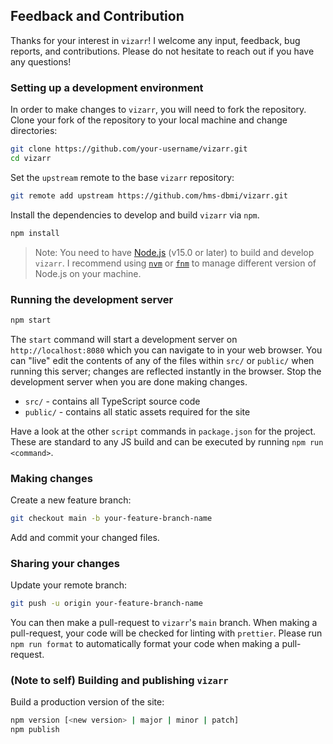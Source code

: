 ## Feedback and Contribution

Thanks for your interest in `vizarr`! I welcome any input, feedback, bug reports, and contributions. 
Please do not hesitate to reach out if you have any questions!

### Setting up a development environment

In order to make changes to `vizarr`, you will need to fork the repository. Clone your fork
of the repository to your local machine and change directories:

```bash
git clone https://github.com/your-username/vizarr.git
cd vizarr
``` 

Set the `upstream` remote to the base `vizarr` repository:

```bash
git remote add upstream https://github.com/hms-dbmi/vizarr.git
```

Install the dependencies to develop and build `vizarr` via `npm`. 

```bash
npm install 
```

> Note: You need to have [Node.js](https://nodejs.org/en/) (v15.0 or later) to build
> and develop `vizarr`. I recommend using [`nvm`](https://github.com/nvm-sh/nvm) or 
> [`fnm`](https://github.com/Schniz/fnm) to manage different version of Node.js
> on your machine.

### Running the development server

```bash
npm start
```

The `start` command will start a development server on `http://localhost:8080` which you can navigate
to in your web browser. You can "live" edit the contents of any of the files within `src/` or `public/`
when running this server; changes are reflected instantly in the browser. Stop the development 
server when you are done making changes.

- `src/` - contains all TypeScript source code
- `public/` - contains all static assets required for the site

Have a look at the other `script` commands in `package.json` for the project. These are standard to any JS
build and can be executed by running `npm run <command>`.

### Making changes

Create a new feature branch:

```bash
git checkout main -b your-feature-branch-name
```

Add and commit your changed files.

### Sharing your changes

Update your remote branch:

```bash
git push -u origin your-feature-branch-name
```

You can then make a pull-request to `vizarr`'s `main` branch. When making a pull-request, 
your code will be checked for linting with `prettier`. Please run `npm run format`
to automatically format your code when making a pull-request. 


### (Note to self) Building and publishing `vizarr`

Build a production version of the site:

```bash
npm version [<new version> | major | minor | patch]
npm publish
```

